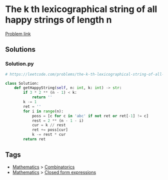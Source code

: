 # The k th lexicographical string of all happy strings of length n

[Problem link](https://leetcode.com/problems/the-k-th-lexicographical-string-of-all-happy-strings-of-length-n/)

## Solutions


### Solution.py
```py
# https://leetcode.com/problems/the-k-th-lexicographical-string-of-all-happy-strings-of-length-n/

class Solution:
    def getHappyString(self, n: int, k: int) -> str:
        if 3 * 2 ** (n - 1) < k:
            return ''
        k -= 1
        ret = ''
        for i in range(n):
            poss = [c for c in 'abc' if not ret or ret[-1] != c]
            rest = 2 ** (n - 1 - i)
            cur = k // rest
            ret += poss[cur]
            k -= rest * cur
        return ret
```
## Tags

* [Mathematics](/Collections/mathematics.md#mathematics) > [Combinatorics](/Collections/mathematics.md#combinatorics)
* [Mathematics](/Collections/mathematics.md#mathematics) > [Closed form expressions](/Collections/mathematics.md#closed-form-expressions)
